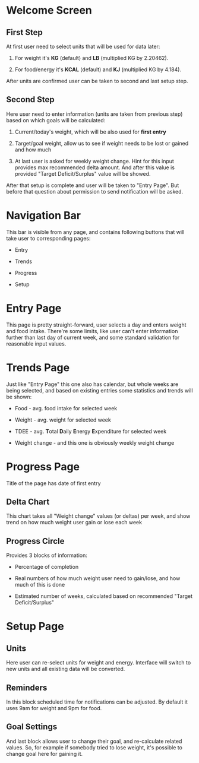 
# Welcome Screen

## First Step

At first user need to select units that will be used for data later:

1. For weight it's **KG** (default) and **LB** (multiplied KG by 2.20462).

2. For food/energy it's **KCAL** (default) and **KJ** (multiplied KG by 4.184).

After units are confirmed user can be taken to second and last setup step.

## Second Step

Here user need to enter information (units are taken from previous step) based on which goals will be calculated:

1. Current/today's weight, which will be also used for **first entry**

2. Target/goal weight, allow us to see if weight needs to be lost or gained and how much

3. At last user is asked for weekly weight change. Hint for this input provides max recommended delta amount. And after this value is provided "Target Deficit/Surplus" value will be showed.

After that setup is complete and user will be taken to "Entry Page". But before that question about permission to send notification will be asked.

# Navigation Bar

This bar is visible from any page, and contains following buttons that will take user to corresponding pages:

- Entry

- Trends

- Progress

- Setup

# Entry Page

This page is pretty straight-forward, user selects a day and enters weight and food intake. There're some limits, like user can't enter information further than last day of current week, and some standard validation for reasonable input values.

# Trends Page

Just like "Entry Page" this one also has calendar, but whole weeks are being selected, and based on existing entries some statistics and trends will be shown:

- Food - avg. food intake for selected week

- Weight - avg. weight for selected week

- TDEE - avg. **T**otal **D**aily **E**nergy **E**xpenditure for selected week

- Weight change - and this one is obviously weekly weight change

# Progress Page

Title of the page has date of first entry

## Delta Chart

This chart takes all "Weight change" values (or deltas) per week, and show trend on how much weight user gain or lose each week

## Progress Circle

Provides 3 blocks of information:

- Percentage of completion

- Real numbers of how much weight user need to gain/lose, and how much of this is done

- Estimated number of weeks, calculated based on recommended "Target Deficit/Surplus"

# Setup Page

## Units

Here user can re-select units for weight and energy. Interface will switch to new units and all existing data will be converted.

## Reminders

In this block scheduled time for notifications can be adjusted. By default it uses 9am for weight and 9pm for food.

## Goal Settings

And last block allows user to change their goal, and re-calculate related values. So, for example if somebody tried to lose weight, it's possible to change goal here for gaining it.
